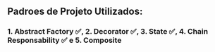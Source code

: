 ## Padroes de Projeto Utilizados: 
### 1. Abstract Factory :white_check_mark:, 2. Decorator :white_check_mark:, 3. State :white_check_mark:, 4. Chain Responsability :white_check_mark: e 5. Composite